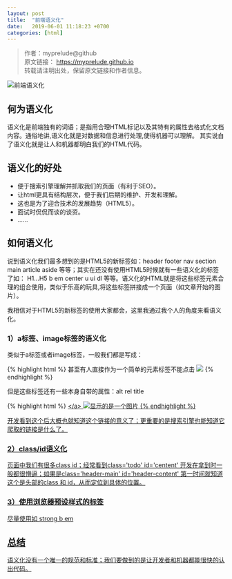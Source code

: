```yaml
---
layout: post
title:  "前端语义化"
date:   2019-06-01 11:18:23 +0700
categories: [html]
---
```

>作者：myprelude@github  
原文链接： https://myprelude.github.io   
转载请注明出处，保留原文链接和作者信息。


![前端语义化](https://images0.cnblogs.com/i/84053/201403/072109412842073.jpg)

## 何为语义化
语义化是前端独有的词语；是指用合理HTML标记以及其特有的属性去格式化文档内容。通俗地讲,语义化就是对数据和信息进行处理,使得机器可以理解。
其实说白了语义化就是让人和机器都明白我们的HTML代码。

## 语义化的好处
* 便于搜索引擎理解并抓取我们的页面（有利于SEO）。
* 让html更具有结构层次，便于我们后期的维护、开发和理解。
* 这也是为了迎合技术的发展趋势（HTML5）。
* 面试时侃侃而谈的谈资。
* ......

## 如何语义化
说到语义化我们最多想到的是HTML5的新标签如：header footer nav section main article aside 等等；其实在还没有使用HTML5时候就有一些语义化的标签了如： H1...H5 b em center u ui dl 等等。语义化的HTML就是将这些标签元素合理的组合使用，类似于乐高的玩具,将这些标签拼接成一个页面（如文章开始的图片）。

我相信对于HTML5的新标签的使用大家都会，这里我通过我个人的角度来看语义化。
### 1）a标签、image标签的语义化
类似于a标签或者image标签，一般我们都是写成：

{% highlight html %}
<a href="xxx"></a>  甚至有人直接作为一个简单的元素标签<a>不能点击</a>
<img src="xxx" />
{% endhighlight %}

但是这些标签还有一些本身自带的属性：alt rel title

{% highlight html %}
<a href="xxx" rel="链接和本页面之间的关系">\</a>
<img src="xxx" title="这是一个图片" alt="显示的是一个图片"/>
{% endhighlight %}

开发看到这个后大概也就知道这个链接的意义了；更重要的是搜索引擎也能知道它爬取的链接是什么了。
### 2）class/id语义化
页面中我们有很多class id；经常看到class='todo' id='centent' 开发在拿到时一般都很懵逼；如果是class='header-main' id='header-content' 第一时间就知道这个是头部的class 和 id，从而定位到具体的位置。
### 3）使用浏览器预设样式的标签
尽量使用如 strong b em 

## 总结
语义化没有一个唯一的规范和标准；我们要做到的是让开发者和机器都能很快的认出代码。